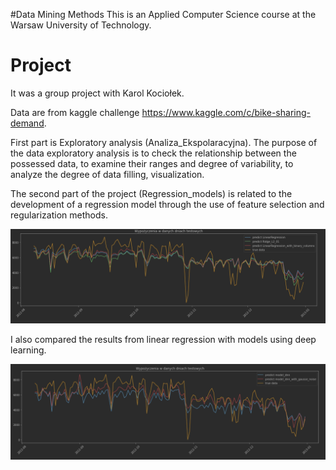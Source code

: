 #Data Mining Methods 
This is an Applied Computer Science course at the Warsaw University of Technology.

# Project 
It was a group project with Karol Kociołek.

Data are from kaggle challenge https://www.kaggle.com/c/bike-sharing-demand.

First part is Exploratory analysis (Analiza_Ekspolaracyjna). The purpose of the data exploratory analysis is to check the relationship between the possessed data, to examine their ranges and degree of variability, to analyze the degree of data filling, visualization.

The second part of the project (Regression_models) is related to the development of a regression model through the use of feature selection and regularization methods. 

![image](project/image/Linear_models_results.png)

I also compared the results from linear regression with models using deep learning.

![image](project/image/dnn_results.png)


